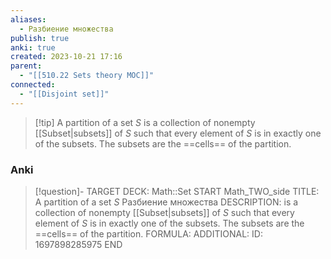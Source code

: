 ```yaml
---
aliases:
  - Разбиение множества
publish: true
anki: true
created: 2023-10-21 17:16
parent:
  - "[[510.22 Sets theory MOC]]"
connected:
  - "[[Disjoint set]]"
---
```

> [!tip] A partition of a set $S$ 
is a collection of nonempty [[Subset|subsets]] of $S$ such that every element of $S$ is in exactly one of the subsets. 
The subsets are the ==cells== of the partition.

### Anki
> [!question]-
TARGET DECK: Math::Set 
START
Math_TWO_side
TITLE: A partition of a set $S$ 
Разбиение множества
DESCRIPTION: is a collection of nonempty [[Subset|subsets]] of $S$ such that every element of $S$ is in exactly one of the subsets. 
The subsets are the ==cells== of the partition.
FORMULA: 
ADDITIONAL:
ID: 1697898285975
END




